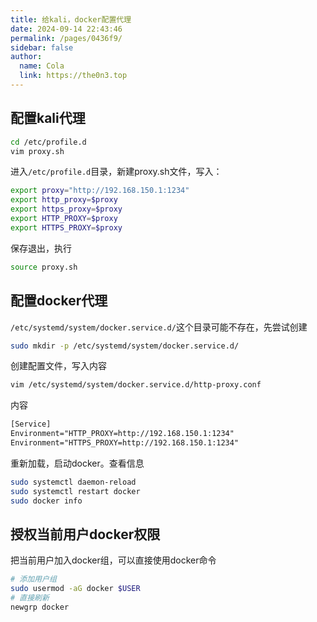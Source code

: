 ```yaml
---
title: 给kali，docker配置代理
date: 2024-09-14 22:43:46
permalink: /pages/0436f9/
sidebar: false
author: 
  name: Cola
  link: https://the0n3.top
---
```


## 配置kali代理

```bash
cd /etc/profile.d
vim proxy.sh
```

进入`/etc/profile.d`目录，新建proxy.sh文件，写入：

```sh
export proxy="http://192.168.150.1:1234"
export http_proxy=$proxy
export https_proxy=$proxy
export HTTP_PROXY=$proxy
export HTTPS_PROXY=$proxy
```

保存退出，执行

```bash
source proxy.sh
```


##  配置docker代理

`/etc/systemd/system/docker.service.d/`这个目录可能不存在，先尝试创建

```bash
sudo mkdir -p /etc/systemd/system/docker.service.d/
```

创建配置文件，写入内容

```bash
vim /etc/systemd/system/docker.service.d/http-proxy.conf
```

内容

```txt
[Service]
Environment="HTTP_PROXY=http://192.168.150.1:1234"
Environment="HTTPS_PROXY=http://192.168.150.1:1234"
```

重新加载，启动docker。查看信息

```bash
sudo systemctl daemon-reload
sudo systemctl restart docker
sudo docker info
```

## 授权当前用户docker权限

把当前用户加入docker组，可以直接使用docker命令

```bash
# 添加用户组
sudo usermod -aG docker $USER
# 直接刷新
newgrp docker
```